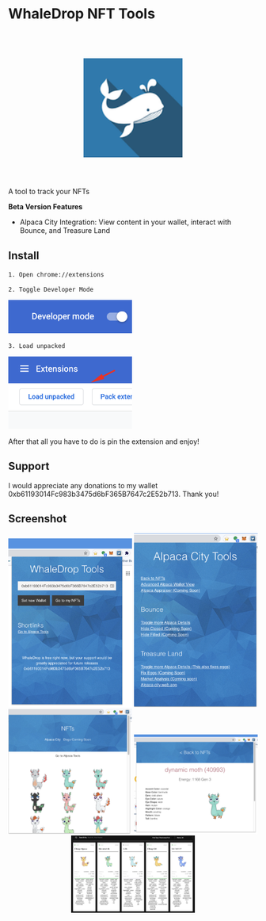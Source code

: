 

# WhaleDrop NFT Tools
<h1 align="center">
  <br>
  <a href="#"><img src="assets/whalelogo.png" alt="WhaleDrop" width="200"></a>
  <br>
  <br>
</h1>

A tool to track your NFTs

<b>Beta Version Features</b>
- Alpaca City Integration: View content in your wallet, interact with Bounce, and Treasure Land

## Install


```
1. Open chrome://extensions
```

```
2. Toggle Developer Mode
```
<img width="250px" src="/screenshots/developermode.png">

```
3. Load unpacked
```
<img width="250px" src="/screenshots/loadunpacked.png">

After that all you have to do is pin the extension and enjoy!


## Support

I would appreciate any donations to my wallet 0xb61193014Fc983b3475d6bF365B7647c2E52b713. Thank you!

## Screenshot
<p align="center">
    <img width="250px" src="/screenshots/screenshot1.png">
    <img width="250px" src="/screenshots/screenshot2.png">
    <img width="250px" src="/screenshots/screenshot3.png">
    <img width="250px" src="/screenshots/screenshot4.png">
    <img width="250px" src="/screenshots/wd6.png">
</p>